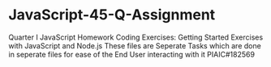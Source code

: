 # JavaScript-45-Q-Assignment
Quarter I JavaScript Homework Coding Exercises:  Getting Started Exercises with JavaScript and Node.js
These files are Seperate Tasks which are done in seperate files for ease of the End User interacting with it
PIAIC#182569
